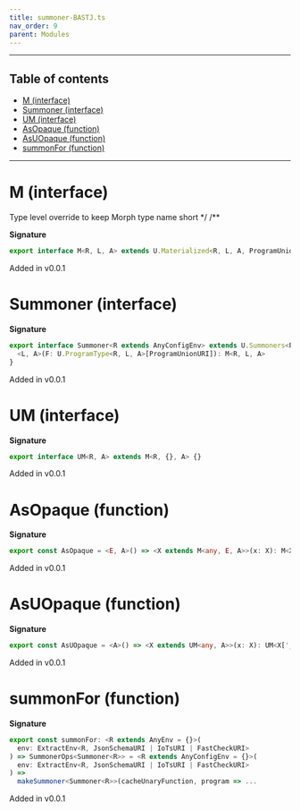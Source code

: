 ```yaml
---
title: summoner-BASTJ.ts
nav_order: 9
parent: Modules
---
```


---

<h2 class="text-delta">Table of contents</h2>

- [M (interface)](#m-interface)
- [Summoner (interface)](#summoner-interface)
- [UM (interface)](#um-interface)
- [AsOpaque (function)](#asopaque-function)
- [AsUOpaque (function)](#asuopaque-function)
- [summonFor (function)](#summonfor-function)

---

# M (interface)

Type level override to keep Morph type name short \*/
/\*\*

**Signature**

```ts
export interface M<R, L, A> extends U.Materialized<R, L, A, ProgramUnionURI, BASTJInterpreterURI> {}
```

Added in v0.0.1

# Summoner (interface)

**Signature**

```ts
export interface Summoner<R extends AnyConfigEnv> extends U.Summoners<ProgramUnionURI, BASTJInterpreterURI, R> {
  <L, A>(F: U.ProgramType<R, L, A>[ProgramUnionURI]): M<R, L, A>
}
```

Added in v0.0.1

# UM (interface)

**Signature**

```ts
export interface UM<R, A> extends M<R, {}, A> {}
```

Added in v0.0.1

# AsOpaque (function)

**Signature**

```ts
export const AsOpaque = <E, A>() => <X extends M<any, E, A>>(x: X): M<X['_R'], E, A> => ...
```

Added in v0.0.1

# AsUOpaque (function)

**Signature**

```ts
export const AsUOpaque = <A>() => <X extends UM<any, A>>(x: X): UM<X['_R'], A> => ...
```

Added in v0.0.1

# summonFor (function)

**Signature**

```ts
export const summonFor: <R extends AnyEnv = {}>(
  env: ExtractEnv<R, JsonSchemaURI | IoTsURI | FastCheckURI>
) => SummonerOps<Summoner<R>> = <R extends AnyConfigEnv = {}>(
  env: ExtractEnv<R, JsonSchemaURI | IoTsURI | FastCheckURI>
) =>
  makeSummoner<Summoner<R>>(cacheUnaryFunction, program => ...
```

Added in v0.0.1
